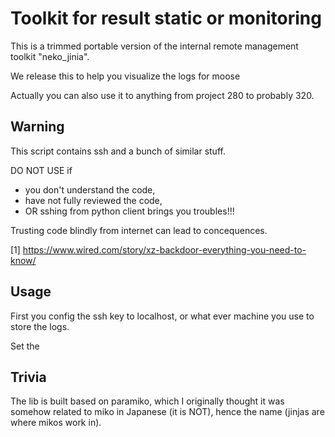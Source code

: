 # Toolkit for result static or monitoring
This is a trimmed portable version of the internal remote management toolkit "neko_jinia".

We release this to help you visualize the logs for moose 

Actually you can also use it to anything from project 280 to probably 320.

## Warning
This script contains ssh and a bunch of similar stuff. 

DO NOT USE if 
- you don't understand the code,  
- have not fully reviewed the code,
- OR sshing from python client brings you troubles!!!

Trusting code blindly from internet can lead to concequences.

[1] https://www.wired.com/story/xz-backdoor-everything-you-need-to-know/


## Usage
First you config the ssh key to localhost, or what ever machine you use to store the logs. 

Set the 


## Trivia
The lib is built based on paramiko, which I originally thought it was somehow related to miko in Japanese (it is NOT),
hence the name (jinjas are where mikos work in).
